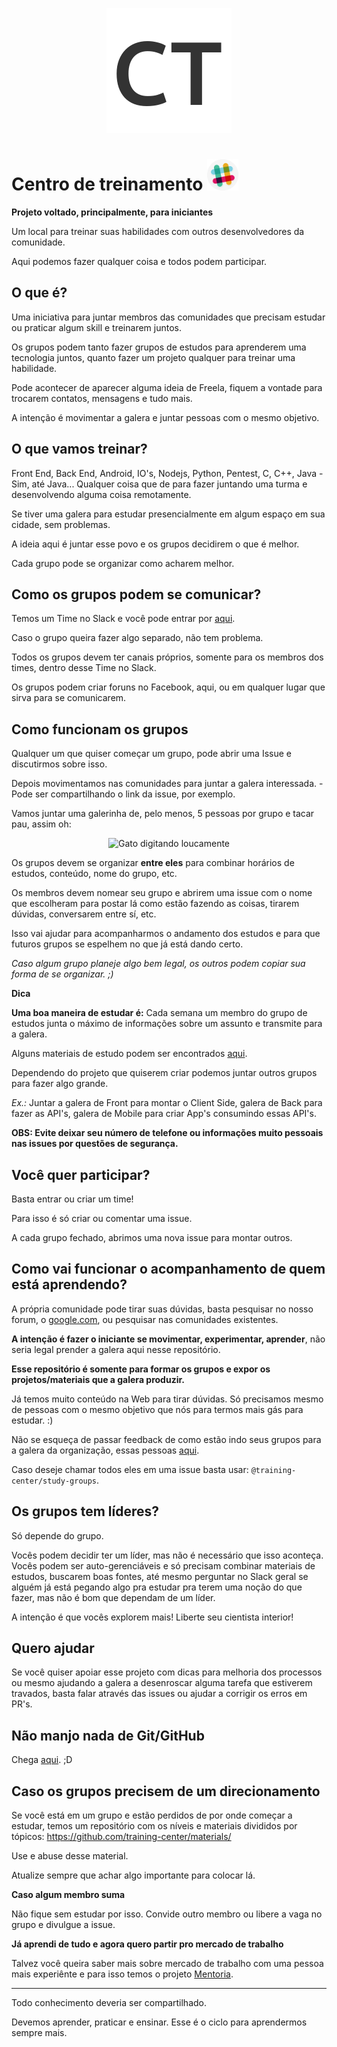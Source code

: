 <p align="center">
  <img src="./images/ct.png" style="max-width:100%;"/>
</p>

# Centro de treinamento   <a href="https://ctgroups.herokuapp.com/" title="Acesse nosso Slack" target="_blank"><img src="/images/Slack.png" alt="Acesse nosso Slack" width="50px"></a>

**Projeto voltado, principalmente, para iniciantes**

Um local para treinar suas habilidades com outros desenvolvedores da comunidade.

Aqui podemos fazer qualquer coisa e todos podem participar.

## O que é?

Uma iniciativa para juntar membros das comunidades que precisam estudar ou praticar algum skill e treinarem juntos.

Os grupos podem tanto fazer grupos de estudos para aprenderem uma tecnologia juntos, quanto fazer um projeto qualquer para treinar uma habilidade.

Pode acontecer de aparecer alguma ideia de Freela, fiquem a vontade para trocarem contatos, mensagens e tudo mais.

A intenção é movimentar a galera e juntar pessoas com o mesmo objetivo.

## O que vamos treinar?

Front End, Back End, Android, IO's, Nodejs, Python, Pentest, C, C++, Java - Sim, até Java... Qualquer coisa que de para fazer juntando uma turma e desenvolvendo alguma coisa remotamente.

Se tiver uma galera para estudar presencialmente em algum espaço em sua cidade, sem problemas.

A ideia aqui é juntar esse povo e os grupos decidirem o que é melhor.

Cada grupo pode se organizar como acharem melhor.

## Como os grupos podem se comunicar? 

Temos um Time no Slack e você pode entrar por [aqui](https://ctgroups.herokuapp.com/).

Caso o grupo queira fazer algo separado, não tem problema.

Todos os grupos devem ter canais próprios, somente para os membros dos times, dentro desse Time no Slack.

Os grupos podem criar foruns no Facebook, aqui, ou em qualquer lugar que sirva para se comunicarem.

## Como funcionam os grupos

Qualquer um que quiser começar um grupo, pode abrir uma Issue e discutirmos sobre isso.

Depois movimentamos nas comunidades para juntar a galera interessada. - Pode ser compartilhando o link da issue, por exemplo.

Vamos juntar uma galerinha de, pelo menos, 5 pessoas por grupo e tacar pau, assim oh:

<p align="center">
  <img src="https://media.giphy.com/media/JIX9t2j0ZTN9S/giphy.gif" width="245px" alt="Gato digitando loucamente">
</p>

Os grupos devem se organizar **entre eles** para combinar horários de estudos, conteúdo, nome do grupo, etc.

Os membros devem nomear seu grupo e abrirem uma issue com o nome que escolheram para postar lá como estão fazendo as coisas, tirarem dúvidas, conversarem entre sí, etc.

Isso vai ajudar para acompanharmos o andamento dos estudos e para que futuros grupos se espelhem no que já está dando certo.

*Caso algum grupo planeje algo bem legal, os outros podem copiar sua forma de se organizar. ;)*

**Dica** 

**Uma boa maneira de estudar é:** Cada semana um membro do grupo de estudos junta o máximo de informações sobre um assunto e transmite para a galera.

Alguns materiais de estudo podem ser encontrados [aqui](./material-de-apoio.md).

Dependendo do projeto que quiserem criar podemos juntar outros grupos para fazer algo grande. 

*Ex.:* Juntar a galera de Front para montar o Client Side, galera de Back para fazer as API's, galera de Mobile para criar App's consumindo essas API's.

**OBS: Evite deixar seu número de telefone ou informações muito pessoais nas issues por questões de segurança.**

## Você quer participar?

Basta entrar ou criar um time!

Para isso é só criar ou comentar uma issue.

A cada grupo fechado, abrimos uma nova issue para montar outros.

## Como vai funcionar o acompanhamento de quem está aprendendo?

A própria comunidade pode tirar suas dúvidas, basta pesquisar no nosso forum, o [google.com](http://google.com), ou pesquisar nas comunidades existentes.

**A intenção é fazer o iniciante se movimentar, experimentar, aprender**, não seria legal prender a galera aqui nesse repositório.

**Esse repositório é somente para formar os grupos e expor os projetos/materiais que a galera produzir.**

Já temos muito conteúdo na Web para tirar dúvidas. Só precisamos mesmo de pessoas com o mesmo objetivo que nós para termos mais gás para estudar. :)

Não se esqueça de passar feedback de como estão indo seus grupos para a galera da organização, essas pessoas [aqui](https://github.com/orgs/training-center/teams/study-groups).

Caso deseje chamar todos eles em uma issue basta usar: `@training-center/study-groups`.

## Os grupos tem líderes?

Só depende do grupo.

Vocês podem decidir ter um líder, mas não é necessário que isso aconteça. Vocês podem ser auto-gerenciáveis e só precisam combinar materiais de estudos, buscarem boas fontes, até mesmo perguntar no Slack geral se alguém já está pegando algo pra estudar pra terem uma noção do que fazer, mas não é bom que dependam de um líder.

A intenção é que vocês explorem mais! Liberte seu cientista interior!

## Quero ajudar

Se você quiser apoiar esse projeto com dicas para melhoria dos processos ou mesmo ajudando a galera a desenroscar alguma tarefa que estiverem travados, basta falar através das issues ou ajudar a corrigir os erros em PR's.

## Não manjo nada de Git/GitHub

Chega [aqui](./material-de-apoio.md). ;D

## Caso os grupos precisem de um direcionamento

Se você está em um grupo e estão perdidos de por onde começar a estudar, temos um repositório com os níveis e materiais divididos por tópicos: https://github.com/training-center/materials/

Use e abuse desse material.

Atualize sempre que achar algo importante para colocar lá.

**Caso algum membro suma**

Não fique sem estudar por isso. Convide outro membro ou libere a vaga no grupo e divulgue a issue.

**Já aprendi de tudo e agora quero partir pro mercado de trabalho**

Talvez você queira saber mais sobre mercado de trabalho com uma pessoa mais experiênte e para isso temos o projeto [Mentoria](https://github.com/training-center/mentoria).

---

Todo conhecimento deveria ser compartilhado.

Devemos aprender, praticar e ensinar. Esse é o ciclo para aprendermos sempre mais.
